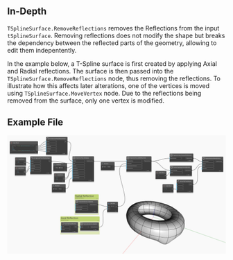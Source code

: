 ## In-Depth
`TSplineSurface.RemoveReflections` removes the Reflections from the input `tSplineSurface`. Removing reflections does not modify the shape but breaks the dependency between the reflected parts of the geometry, allowing to edit them indepentently.

In the example below, a T-Spline surface is first created by applying Axial and Radial reflections. The surface is then passed into the `TSplineSurface.RemoveReflections` node, thus removing the reflections. To illustrate how this affects later alterations, one of the vertices is moved using `TSplineSurface.MoveVertex` node. Due to the reflections being removed from the surface, only one vertex is modified. 

## Example File

![Example](./Autodesk.DesignScript.Geometry.TSpline.TSplineSurface.RemoveReflections_img.jpg)